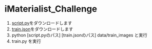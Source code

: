 # iMaterialist_Challenge
1. [script.py](https://www.kaggle.com/nlecoy/imaterialist-downloader-util)をダウンロードします
2. [train.json](https://www.kaggle.com/c/imaterialist-challenge-fashion-2018/data)をダウンロードします
3. python [script.pyのパス] [train.jsonのパス] data/train_images と実行
4. train.py を実行
